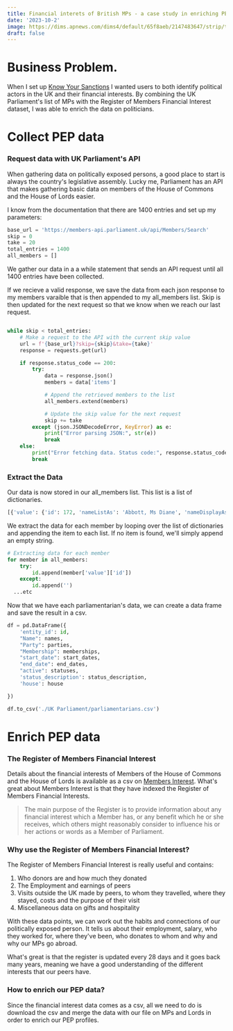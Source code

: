 ```yaml
---
title: Financial interets of British MPs - a case study in enriching PEP data 
date: '2023-10-2'
image: https://dims.apnews.com/dims4/default/65f8aeb/2147483647/strip/true/crop/3000x2000+0+0/resize/1440x960!/format/webp/quality/90/?url=https%3A%2F%2Fstorage.googleapis.com%2Fafs-prod%2Fmedia%2F338de5cc3daa4d4192fb49b95ebc0017%2F3000.jpeg
draft: false
---
```


# Business Problem.

When I set up [Know Your Sanctions](https://knowyoursanctions.com) I wanted users to both identify political actors in the UK and their financial interests. By combining the UK Parliament's list of MPs with the Register of Members Financial Interest dataset, I was able to enrich the data on politicians.


# Collect PEP data

### Request data with UK Parliament's API

When gathering data on politically exposed persons, a good place to start is always the country's legislative assembly. Lucky me, Parliament has an API that makes gathering basic data on members of the House of Commons and the House of Lords easier. 

I know from the documentation that there are 1400 entries and set up my parameters:

```py
base_url = 'https://members-api.parliament.uk/api/Members/Search'
skip = 0
take = 20
total_entries = 1400
all_members = []
```
We gather our data in a a while statement that sends an API request until all 1400 entries have been collected. 

If we recieve a valid response, we save the data from each json response to my members varaible that is then appended to my all_members list. Skip is then updated for the next request so that we know when we reach our last request. 

```py

while skip < total_entries:
    # Make a request to the API with the current skip value
    url = f'{base_url}?skip={skip}&take={take}'
    response = requests.get(url)

    if response.status_code == 200:
        try:
            data = response.json()
            members = data['items']

            # Append the retrieved members to the list
            all_members.extend(members)

            # Update the skip value for the next request
            skip += take
        except (json.JSONDecodeError, KeyError) as e:
            print("Error parsing JSON:", str(e))
            break
    else:
        print("Error fetching data. Status code:", response.status_code)
        break

```
### Extract the Data

Our data is now stored in our all_members list. This list is a list of dictionaries. 
```py
[{'value': {'id': 172, 'nameListAs': 'Abbott, Ms Diane', 'nameDisplayAs': 'Ms Diane Abbott', 'nameFullTitle': 'Rt Hon Diane Abbott MP', 'nameAddressAs': 'Ms Abbott', 'latestParty': {'id': 8, 'name': 'Independent', 'abbreviation': 'Ind', 'backgroundColour': 'C0C0C0', 'foregroundColour': 'FFFFFF', 'isLordsMainParty': False, 'isLordsSpiritualParty': False, 'governmentType': None, 'isIndependentParty': True}, {'rel': 'contactInformation', 'href': '/Members/331/Contact', 'method': 'GET'}]}, {'value': {'id': 1615, 'nameListAs': 'Barnes, Michael', 'nameDisplayAs': 'Michael Barnes', 'nameFullTitle': 'Michael Barnes', 'nameAddressAs': None, 'latestParty': {'id': 15, 'name': 'Labour', 'abbreviation': 'Lab', 'backgroundColour': 'ff0000', 'foregroundColour': 'ffffff', 'isLordsMainParty': True, 'isLordsSpiritualParty': False, 'governmentType': 3, 'isIndependentParty': False}, 'gender': 'M', 'latestHouseMembership': {'membershipFrom': 'Brentford and Chiswick', 'membershipFromId': 430, 'house': 1, 'membershipStartDate': '1966-03-31T00:00:00', 'membershipEndDate': '1974-02-28T00:00:00', 'membershipEndReason': None, 'membershipEndReasonNotes': None, 'membershipEndReasonId': None, 'membershipStatus': None}, 'thumbnailUrl': 'https://members-api.parliament.uk/api/Members/1615/Thumbnail'}, 'links': [{'rel': 'self', 'href': '/Members/1615', 'method': 'GET'}, {'rel': 'overview', 'href': '/Members/1615', 'method': 'GET'}, {'rel': 'synopsis', 'href': '/Members/1615/Synopsis', 'method': 'GET'}, {'rel': 'contactInformation', 'href': '/Members/1615/Contact', 'method': 'GET'}]},

```

We extract the data for each member by looping over the list of dictionaries and appending the item to each list. If no item is found, we'll simply append an empty string. 

```py
# Extracting data for each member
for member in all_members:
    try:
        id.append(member['value']['id'])
    except:
        id.append('')
  ...etc

```

Now that we have each parliamentarian's data, we can create a data frame and save the result in a csv.

```py
df = pd.DataFrame({
    'entity_id': id,
    "Name": names,
    "Party": parties,
    "Membership": memberships,
    "start_date": start_dates,
    "end_date": end_dates,
    "active": statuses,
    'status_description': status_description,
    'house': house

})

df.to_csv('./UK Parliament/parliamentarians.csv')
```


# Enrich PEP data

### The Register of Members Financial Interest

Details about the financial interests of Members of the House of Commons and the House of Lords is available as a csv on [Members Interest](https://www.membersinterests.org.uk/commons/downloads). 
What's great about Members Interest is that they have indexed the Register of Members Financial Interests.

> The main purpose of the Register is to provide information about any financial interest which a Member has, or any benefit which he or she receives, which others might reasonably consider to influence his or her actions or words as a Member of Parliament.

### Why use the Register of Members Financial Interest?

The Register of Members Financial Interest is really useful and contains:

1. Who donors are and how much they donated
2. The Employment and earnings of peers
2. Visits outside the UK made by peers, to whom they travelled,  where they stayed, costs and the purpose of their visit
3. Miscellaneous data on gifts and hospitality

With these data points, we can work out the habits and connections of our politically exposed person. It tells us about their employment, salary, who they worked for, where they've been, who donates to whom and why and why our MPs go abroad. 

What's great is that the register is updated every 28 days and it goes back many years, meaning we have a good understanding of the different interests that our peers have. 

### How to enrich our PEP data?


Since the financial interest data comes as a csv, all we need to do is download the csv and merge the data with our file on MPs and Lords in order to enrich our PEP profiles. 
